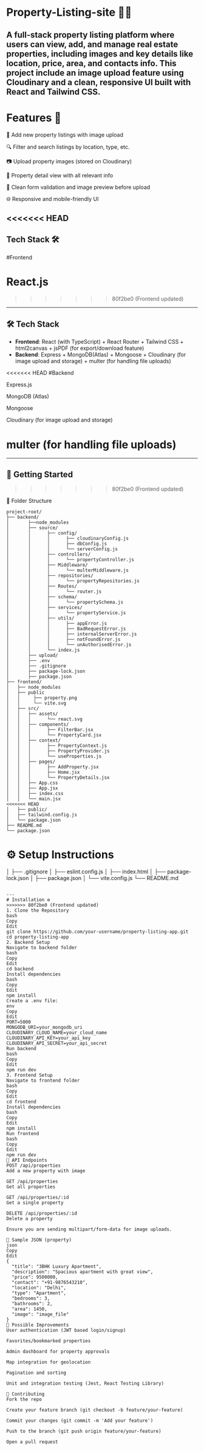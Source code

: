 # Property-Listing-site 🏢🏨
A  full-stack property listing platform where users can view, add, and manage real estate properties, including images and key details like location, price, area, and contacts info.
This project include an image upload feature using Cloudinary and a clean, responsive UI built with React and Tailwind CSS.
---

# Features 🚀
🏡 Add new property listings with image upload

🔍 Filter and search listings by location, type, etc.

📷 Upload property images (stored on Cloudinary)

📄 Property detail view with all relevant info

💬 Clean form validation and image preview before upload

🌐 Responsive and mobile-friendly UI

<<<<<<< HEAD
---

## Tech Stack 🛠 
#Frontend 

React.js
=======
>>>>>>> 80f2be0 (Frontend updated)

---

## 🛠️ Tech Stack

- **Frontend**: React (with TypeScript) + React Router + Tailwind CSS + html2canvas + jsPDF (for export/download feature)
- **Backend**: Express + MongoDB(Atlas) + Mongoose + Cloudinary (for image upload and storage) + multer (for handling file uploads)

<<<<<<< HEAD
#Backend 

Express.js

MongoDB (Atlas)

Mongoose

Cloudinary (for image upload and storage)

multer (for handling file uploads)
=======
---
## 🚀 Getting Started
>>>>>>> 80f2be0 (Frontend updated)

📁 Folder Structure

```text
project-root/
├── backend/
│       ├──node_modules
│       ├── source/ 
│       │      ├── config/
│       │      │      ├── cloudinaryConfig.js
│       │      │      ├── dbConfig.js
│       │      │      └── serverConfig.js
│       │      ├── controllers/
│       │      │      └── propertyController.js
│       │      ├── Middleware/
│       │      │      └── multerMiddleware.js
│       │      ├── repositories/
│       │      │      └── propertyRepositories.js
│       │      ├── Routes/
│       │      │      └── router.js
│       │      ├── schema/
│       │      │      └── propertySchema.js
│       │      ├── services/
│       │      │      └── propertyService.js
│       │      ├── utils/
│       │      │      ├── appError.js
│       │      │      ├── BadRequestError.js
│       │      │      ├── internalServerError.js
│       │      │      ├── notFoundError.js
│       │      │      └── unAuthorisedError.js
│       │      └── index.js
│       ├── upload/
│       ├── .env
│       ├── .gitignore
│       ├── package-lock.json
│       ├── package.json 
├── frontend/
│   ├── node_modules
│   ├── public
│   │     ├── property.png
│   │     └── vite.svg
│   ├── src/
│   │   ├── assets/
│   │   │      └── react.svg
│   │   ├── components/
│   │   │      ├── FilterBar.jsx
│   │   │      └── PropertyCard.jsx
│   │   ├── context/
│   │   │      ├── PropertyContext.js
│   │   │      ├── PropertyProvider.js
│   │   │      └── useProperties.js
│   │   ├── pages/
│   │   │      ├── AddProperty.jsx
│   │   │      ├── Home.jsx
│   │   │      └── PropertyDetails.jsx
│   │   ├── App.css
│   │   ├── App.jsx
│   │   ├── index.css
│   │   └── main.jsx
<<<<<<< HEAD
│   ├── public/
│   ├── tailwind.config.js
│   └── package.json
├── README.md
└── package.json
```

⚙️ Setup Instructions
=======
│   ├── .gitignore
│   ├── eslint.config.js
│   ├── index.html
│   ├── package-lock.json
│   ├── package.json
│   └── vite.config.js
└── README.md
```

--- 
# Installation ⚙️
>>>>>>> 80f2be0 (Frontend updated)
1. Clone the Repository
bash
Copy
Edit
git clone https://github.com/your-username/property-listing-app.git
cd property-listing-app
2. Backend Setup
Navigate to backend folder
bash
Copy
Edit
cd backend
Install dependencies
bash
Copy
Edit
npm install
Create a .env file:
env
Copy
Edit
PORT=5000
MONGODB_URI=your_mongodb_uri
CLOUDINARY_CLOUD_NAME=your_cloud_name
CLOUDINARY_API_KEY=your_api_key
CLOUDINARY_API_SECRET=your_api_secret
Run backend
bash
Copy
Edit
npm run dev
3. Frontend Setup
Navigate to frontend folder
bash
Copy
Edit
cd frontend
Install dependencies
bash
Copy
Edit
npm install
Run frontend
bash
Copy
Edit
npm run dev
🔄 API Endpoints
POST /api/properties
Add a new property with image

GET /api/properties
Get all properties

GET /api/properties/:id
Get a single property

DELETE /api/properties/:id
Delete a property

Ensure you are sending multipart/form-data for image uploads.

🧪 Sample JSON (property)
json
Copy
Edit
{
  "title": "3BHK Luxury Apartment",
  "description": "Spacious apartment with great view",
  "price": 9500000,
  "contact": "+91-9876543210",
  "location": "Delhi",
  "type": "Apartment",
  "bedrooms": 3,
  "bathrooms": 2,
  "area": 1450,
  "image": "image_file"
}
🧩 Possible Improvements
User authentication (JWT based login/signup)

Favorites/bookmarked properties

Admin dashboard for property approvals

Map integration for geolocation

Pagination and sorting

Unit and integration testing (Jest, React Testing Library)

🤝 Contributing
Fork the repo

Create your feature branch (git checkout -b feature/your-feature)

Commit your changes (git commit -m 'Add your feature')

Push to the branch (git push origin feature/your-feature)

Open a pull request

